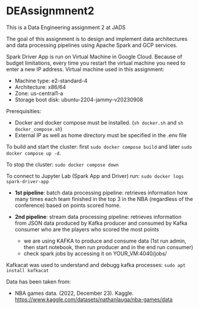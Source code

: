 # DEAssignmnent2
This is a Data Engineering assignment 2 at JADS

The goal of this assignment is to design and implement data architectures and data processing pipelines using Apache Spark and GCP services.

Spark Driver App is run on Virtual Machine in Google Cloud. Because of budget limitations, every time you restart the virtual machine you need to enter a new IP address. 
Virtual machine used in this assignment: 
- Machine type: e2-standard-4
- Architecture: x86/64
- Zone: us-central1-a
- Storage boot disk: ubuntu-2204-jammy-v20230908

Prerequisities:
- Docker and docker compose must be installed. (`sh docker.sh` and `sh docker_compose.sh`)
- External IP as well as home directory must be specified in the .env file

To build and start the cluster: first `sudo docker compose build` and later `sudo docker compose up -d`. 

To stop the cluster:
`sudo docker compose down`

To connect to Jupyter Lab (Spark App and Driver) run: `sudo docker logs spark-driver-app`

- **1st pipeline**: batch data processing pipeline: retrieves information how many times each team finished in the top 3 in the NBA (regardless of the conference) based on points scored home.


- **2nd pipeline**: stream data processing pipeline: retrieves information from JSON data produced by Kafka producer and consumed by Kafka consumer who are the players who scored the most points 
    - we are using KAFKA to produce and consume data (1st run admin, then start notebook, then run producer and in the end run consumer)
    - check spark jobs by accessing it on YOUR_VM:4040/jobs/ 


Kafkacat was used to understand and debugg kafka processes: `sudo apt install kafkacat`

Data has been taken from: 
- NBA games data. (2022, December 23). Kaggle. 
https://www.kaggle.com/datasets/nathanlauga/nba-games/data
